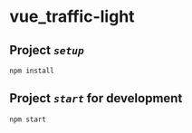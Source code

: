 # vue_traffic-light

## Project _`setup`_
```
npm install
```

## Project _`start`_ for development
```
npm start
